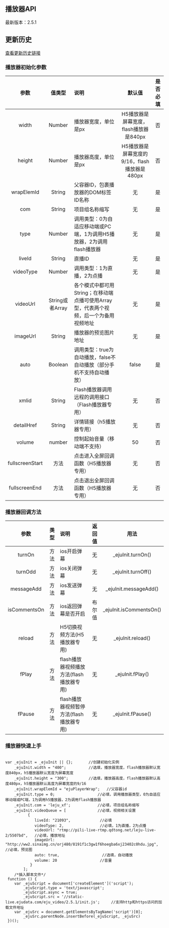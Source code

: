 ## 播放器API
最新版本：2.5.1

## 更新历史
[查看更新历史链接](https://github.com/eju-EIL/EIL_h5Player/releases)

### 播放器初始化参数
| 参数 |	值类型	| 说明|	默认值|	是否必填|
| :---: | :---: | :--- | :---: | :---: |
| width |	Number | 播放器宽度，单位是px	|H5播放器是屏幕宽度，flash播放器是840px |	否 |
| height |	Number |	播放器高度，单位是px|	H5播放器是屏幕宽度的9/16，flash播放器是480px |	否 |
| wrapElemId |	String|	父容器ID，包裹播放器的DOM标签ID名称	| 无|	是 |
| com |	String|	项目组名称缩写	| 无|	是 |
| type | Number| 	调用类型：0为自适应移动端或PC端，1为调用H5播放器，2为调用flash播放器| 	无	| 是|
| liveId| 	String| 	直播ID| 	无| 	是|
| videoType| 	Number| 	调用类型：1为直播，2为点播	 |无 |	是 |
| videoUrl| 	String或者Array| 	各个模式中都可用String；在移动端点播可使用Array型，代表两个视频，后一个为备用视频地址| 	无|	是 |
| imageUrl| 	String| 	播放器的预览图片地址| 	无| 	是|
| auto	| Boolean| 	调用类型：true为自动播放，false不自动播放（部分手机不支持自动播放）| 	false| 	是|
| xmlid| 	String| 	Flash播放器调用远程的调用接口（Flash播放器专用）| 	无| 	否|
| detailHref| 	String| 	详情链接（h5播放器专用）| 	无| 	否|
| volume| 	number| 	控制起始音量（移动端不支持）| 	50| 	否|
| fullscreenStart| 	方法| 	点击进入全屏回调函数（H5播放器专用）| 	无| 	否|
| fullscreenEnd| 	方法| 	点击退出全屏回调函数（H5播放器专用）| 	无| 	否|

### 播放器回调方法
| 参数 |	类型	| 说明|	返回值|	用法|
| :---: | :---: | :--- | :---: | :---: |
| turnOn |	方法 | ios开启弹幕	|无 |	_ejuInit.turnOn() |
| turnOdd |	方法 | ios关闭弹幕	|无 |	_ejuInit.turnOff() |
| messageAdd |	方法 | ios发送弹幕	|无 |	_ejuInit.messageAdd() |
| isCommentsOn |	方法 | ios返回弹幕是否开启	|布尔值 |	_ejuInit.isCommentsOn() |
| reload |	方法 | H5切换视频方法(H5播放器专用)	|无 |	_ejuInit.reload() |
| fPlay |	方法 | flash播放器视频播放方法(flash播放器专用)	|无 |	_ejuInit.fPlay() |
| fPause |	方法 | flash播放器视频暂停方法(flash播放器专用)	|无 |	_ejuInit.fPause() |

### 播放器快速上手
<pre><code className="javascript">
var _ejuInit = _ejuInit || {};       //创建初始化实例
    _ejuInit.width = "400";          //选填，播放器宽度，flash播放器默认宽度840px，h5播放器默认宽度为屏幕宽度
    _ejuInit.height = "300";         //选填，播放器高度，flash播放器默认高度480px，h5播放器默认高度为屏幕宽度的9/16
    _ejuInit.wrapElemId = "ejuPlayerWrap";   //父容器id
    _ejuInit.type = 0;                   //必填，调用播放器类型，0为自适应移动端或PC端，1为调用h5播放器，2为调用flash播放器
    _ejuInit.com = 'leju_xf';            //必填，项目组名称缩写
    _ejuInit.videoQueue = [              //必填，视频相关设置
          {
             liveId: "21093",             //必填
             videoType: 2,                //必填，1为直播，2为点播
             videoUrl: "rtmp://pili-live-rtmp.qdtong.net/leju-live-2/5507bd",   //必填，播放地址
             imageUrl: "http://ww2.sinaimg.cn/orj480/8191f1c3gw1f6hoegba6xj23402c0hdu.jpg",   //必填，预览图
             auto: true,                   //选填，自动播放
             volume: 20                   //音量
           }
        ];
    /*插入脚本文件*/
 function () {
    var _ejuScript = document['createElement']('script');
        _ejuScript.type = 'text/javascript';
        _ejuScript.async = true;
        _ejuScript.src = '//static-live.ejudata.com/eju_video/2.5.1/init.js';     //支持http和https访问的加载文件地址
    var _ejuSrc = document.getElementsByTagName('script')[0];
        _ejuSrc.parentNode.insertBefore(_ejuScript, _ejuSrc)
 })();
</code></pre>

